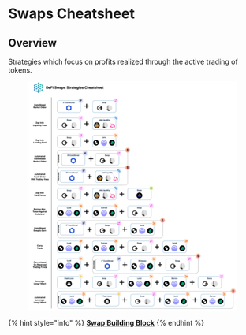 # Swaps Cheatsheet

## Overview

Strategies which focus on profits realized through the active trading of tokens.

<figure><img src="../../../.gitbook/assets/Cheatsheet - Swap (5).jpg" alt=""><figcaption></figcaption></figure>

{% hint style="info" %}
[**Swap Building Block**](../../../factor-building-blocks/swap/)
{% endhint %}
